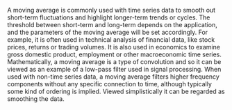 A moving average is commonly used with time series data to smooth out
short-term fluctuations and highlight longer-term trends or cycles. The
threshold between short-term and long-term depends on the application, and the
parameters of the moving average will be set accordingly. For example, it is
often used in technical analysis of financial data, like stock prices,
returns or trading volumes. It is also used in economics to examine gross
domestic product, employment or other macroeconomic time series.
Mathematically, a moving average is a type of convolution and so it can be
viewed as an example of a low-pass filter used in signal processing.
When used with non-time series data, a moving average filters higher
frequency components without any specific connection to time, although
typically some kind of ordering is implied. Viewed simplistically it can be
regarded as smoothing the data.


